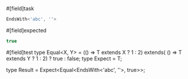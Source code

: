 #[field]task
```ts
EndsWith<'abc', ''>
```

#[field]expected
```ts
true
```

#[field]test
type Equal<X, Y> = (<T>() => T extends X ? 1 : 2) extends(
    <T>() => T extends Y ? 1 : 2) ? true : false;
type Expect<T extends true> = T;

type Result = Expect<Equal<EndsWith<'abc', ''>, true>>;